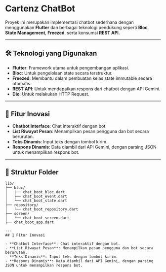 # Cartenz ChatBot

Proyek ini merupakan implementasi chatbot sederhana dengan menggunakan **Flutter** dan berbagai teknologi pendukung seperti **Bloc**, **State Management**, **Freezed**, serta konsumsi **REST API**.

---

## 🛠️ Teknologi yang Digunakan

- **Flutter**: Framework utama untuk pengembangan aplikasi.
- **Bloc**: Untuk pengelolaan state secara terstruktur.
- **Freezed**: Membantu dalam pembuatan kelas state immutable secara otomatis.
- **REST API**: Untuk mendapatkan respons dari chatbot dengan API Gemini.
- **Dio**: Untuk melakukan HTTP Request.

---

## 🚀 Fitur Inovasi

- **Chatbot Interface**: Chat interaktif dengan bot.
- **List Riwayat Pesan**: Menampilkan pesan pengguna dan bot secara berurutan.
- **Teks Dinamis**: Input teks dengan tombol kirim.
- **Respons Dinamis**: Data diambil dari API Gemini, dengan parsing JSON untuk menampilkan respons bot.

---

## 📂 Struktur Folder

```plaintext
lib/
├── bloc/
│   ├── chat_boot_bloc.dart
│   ├── chat_boot_event.dart
│   └── chat_boot_state.dart
├── repository/
│   └── chat_boot_repository.dart
├── screen/
│   └── chat_boot_screen.dart
├── chat_boot_app.dart

---
## 🚀 Fitur Inovasi

- **Chatbot Interface**: Chat interaktif dengan bot.
- **List Riwayat Pesan**: Menampilkan pesan pengguna dan bot secara berurutan.
- **Teks Dinamis**: Input teks dengan tombol kirim.
- **Respons Dinamis**: Data diambil dari API Gemini, dengan parsing JSON untuk menampilkan respons bot.
